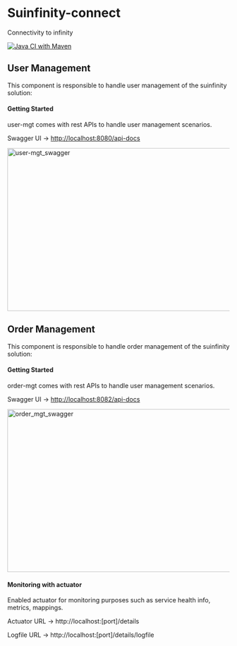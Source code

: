 # Suinfinity-connect

Connectivity to infinity

[![Java CI with Maven](https://github.com/Susankha/suinfinity-connect/actions/workflows/maven.yml/badge.svg)](https://github.com/Susankha/suinfinity-connect/actions/workflows/maven.yml)

## User Management

This component is responsible to handle user management of the suinfinity solution:

#### Getting Started

user-mgt comes with rest APIs to handle user management scenarios.

Swagger UI → [http://localhost:8080/api-docs](http://localhost:8080/api/swagger-ui/index.html)

<img width="752" height="370" alt="user-mgt_swagger" src="https://github.com/user-attachments/assets/ead29e89-d445-4bb5-b85f-f3dbfb06b2de" />

## Order Management

This component is responsible to handle order management of the suinfinity solution:

#### Getting Started

order-mgt comes with rest APIs to handle user management scenarios.

Swagger UI → [http://localhost:8082/api-docs](http://localhost:8082/api/swagger-ui/index.html)

<img width="752" height="370" alt="order_mgt_swagger" src="https://github.com/user-attachments/assets/078787ce-55df-4764-b4b0-adada7a68cfa" />

#### Monitoring with actuator

Enabled actuator for monitoring purposes such as service health info, metrics, mappings.

Actuator URL → http://localhost:[port]/details

Logfile URL → http://localhost:[port]/details/logfile
